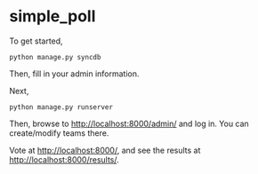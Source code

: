 # simple_poll

To get started,

    python manage.py syncdb
    
Then, fill in your admin information.

Next,

    python manage.py runserver

Then, browse to
[http://localhost:8000/admin/](http://localhost:8000/admin/)
and log in. You can create/modify teams there.

Vote at [http://localhost:8000/](http://localhost:8000/),
and see the results at
[http://localhost:8000/results/](http://localhost:8000/results/).
